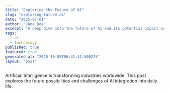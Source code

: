 ```yaml
---
title: "Exploring the Future of AI"
slug: "exploring-future-ai"
date: "2025-07-01"
author: "Jane Doe"
excerpt: "A deep dive into the future of AI and its potential impact on various sectors."
tags:
  - ai
  - technology
published: true
featured: true
generated_at: "2025-10-05T06:31:11.500275"
layout: "post"
---
```


Artificial Intelligence is transforming industries worldwide. This post explores the future possibilities and challenges of AI integration into daily life.